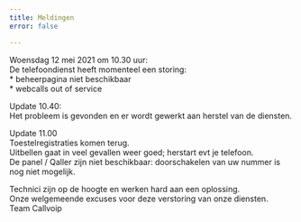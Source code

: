 ```yaml
---
title: Meldingen
error: false

---
```

Woensdag 12 mei 2021 om 10.30 uur:  
De telefoondienst heeft momenteel een storing:  
\* beheerpagina niet beschikbaar  
\* webcalls out of service

Update 10.40:  
Het probleem is gevonden en er wordt gewerkt aan herstel van de diensten.  
  
Update 11.00  
Toestelregistraties komen terug.   
Uitbellen gaat in veel gevallen weer goed; herstart evt je telefoon.   
De panel / Qaller zijn niet beschikbaar: doorschakelen van uw nummer is nog niet mogelijk. 

Technici zijn op de hoogte en werken hard aan een oplossing.  
Onze welgemeende excuses voor deze verstoring van onze diensten.  
Team Callvoip